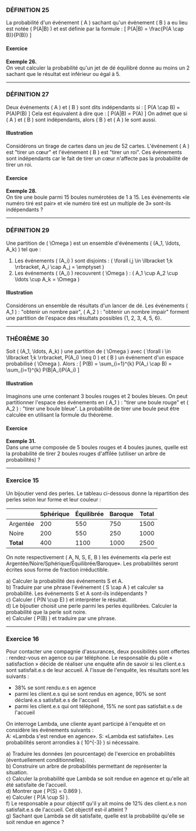 
### DÉFINITION 25
La probabilité d'un événement \( A \) sachant qu'un événement \( B \) a eu lieu est notée \( P(A|B) \) et est définie par la formule :
\[
P(A|B) = \frac{P(A \cap B)}{P(B)}
\]

#### Exercice
**Exemple 26.**  
On veut calculer la probabilité qu'un jet de dé équilibré donne au moins un 2 sachant que le résultat est inférieur ou égal à 5.

---

### DÉFINITION 27
Deux événements \( A \) et \( B \) sont dits indépendants si :
\[
P(A \cap B) = P(A)P(B)
\]
Cela est équivalent à dire que :
\[
P(A|B) = P(A)
\]
On admet que si \( A \) et \( B \) sont indépendants, alors \( B \) et \( A \) le sont aussi.

#### Illustration
Considérons un tirage de cartes dans un jeu de 52 cartes. L'événement \( A \) est "tirer un cœur" et l'événement \( B \) est "tirer un roi". Ces événements sont indépendants car le fait de tirer un cœur n'affecte pas la probabilité de tirer un roi.

#### Exercice
**Exemple 28.**  
On tire une boule parmi 15 boules numérotées de 1 à 15. Les événements «le numéro tiré est pair» et «le numéro tiré est un multiple de 3» sont-ils indépendants ?

---

### DÉFINITION 29
Une partition de \( \Omega \) est un ensemble d'événements \( (A_1, \ldots, A_k) \) tel que :
1. Les événements \( (A_i) \) sont disjoints : \( \forall i,j \in \llbracket 1;k \rrbracket, A_i \cap A_j = \emptyset \)
2. Les événements \( (A_i) \) recouvrent \( \Omega \) : \( A_1 \cup A_2 \cup \ldots \cup A_k = \Omega \)

#### Illustration
Considérons un ensemble de résultats d'un lancer de dé. Les événements \( A_1 \) : "obtenir un nombre pair", \( A_2 \) : "obtenir un nombre impair" forment une partition de l'espace des résultats possibles {1, 2, 3, 4, 5, 6}.

---

### THÉORÈME 30
Soit \( (A_1, \ldots, A_k) \) une partition de \( \Omega \) avec \( \forall i \in \llbracket 1;k \rrbracket, P(A_i) \neq 0 \) et \( B \) un événement d'un espace probabilisé \( \Omega \). Alors :
\[
P(B) = \sum_{i=1}^{k} P(A_i \cap B) = \sum_{i=1}^{k} P(B|A_i)P(A_i)
\]

#### Illustration
Imaginons une urne contenant 3 boules rouges et 2 boules bleues. On peut partitionner l'espace des événements en \( A_1 \) : "tirer une boule rouge" et \( A_2 \) : "tirer une boule bleue". La probabilité de tirer une boule peut être calculée en utilisant la formule du théorème.

#### Exercice
**Exemple 31.**  
Dans une urne composée de 5 boules rouges et 4 boules jaunes, quelle est la probabilité de tirer 2 boules rouges d'affilée (utiliser un arbre de probabilités) ?

---

### Exercice 15
Un bijoutier vend des perles. Le tableau ci-dessous donne la répartition des perles selon leur forme et leur couleur :  

|               | Sphérique | Équilibrée | Baroque | Total |
|---------------|-----------|------------|---------|-------|
| Argentée      | 200       | 550        | 750     | 1500  |
| Noire         | 200       | 550        | 250     | 1000  |
| **Total**     | 400       | 1100       | 1000    | 2500  |

On note respectivement \( A, N, S, E, B \) les événements «la perle est Argentée/Noire/Sphérique/Équilibrée/Baroque». Les probabilités seront écrites sous forme de fraction irréductible.  

a) Calculer la probabilité des événements S et A.  
b) Traduire par une phrase l'événement \( S \cap A \) et calculer sa probabilité. Les événements S et A sont-ils indépendants ?  
c) Calculer \( P(N \cup E) \) et interpréter le résultat.  
d) Le bijoutier choisit une perle parmi les perles équilibrées. Calculer la probabilité que la perle soit noire.  
e) Calculer \( P(B) \) et traduire par une phrase.  

---

### Exercice 16
Pour contacter une compagnie d'assurances, deux possibilités sont offertes : rendez-vous en agence ou par téléphone. Le responsable du pôle « satisfaction » décide de réaliser une enquête afin de savoir si les client.e.s sont satisfait.e.s de leur accueil. À l'issue de l'enquête, les résultats sont les suivants :  
- 38% se sont rendu.e.s en agence  
- parmi les client.e.s qui se sont rendus en agence, 90% se sont déclaré.e.s satisfait.e.s de l'accueil  
- parmi les client.e.s qui ont téléphoné, 15% ne sont pas satisfait.e.s de l'accueil  

On interroge Lambda, une cliente ayant participé à l'enquête et on considère les événements suivants :  
A: «Lambda s'est rendue en agence». S: «Lambda est satisfaite». Les probabilités seront arrondies à \( 10^{-3} \) si nécessaire.  

a) Traduire les données (en pourcentage) de l'exercice en probabilités (éventuellement conditionnelles).  
b) Construire un arbre de probabilités permettant de représenter la situation.  
c) Calculer la probabilité que Lambda se soit rendue en agence et qu'elle ait été satisfaite de l'accueil.  
d) Montrer que \( P(S) = 0.869 \).  
e) Calculer \( P(A \cup S) \).  
f) Le responsable a pour objectif qu'il y ait moins de 12% des client.e.s non satisfait.e.s de l'accueil. Cet objectif est-il atteint ?  
g) Sachant que Lambda se dit satisfaite, quelle est la probabilité qu'elle se soit rendue en agence ?  

